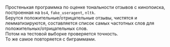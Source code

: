 Простенькая программка по оценке тональности отзывов с кинопоиска, построенная на `bs4`, `fake_useragent`, `nltk`. <br>
Берутся положительные/отрицательные отзывы, чистятся и лемматизируются, составляется список самых частотных слов для положительных/отрицательных слов. <br>
Потом на тестовой выборке проверяется точность.<br>
То же самое повторяется с биграммами.

